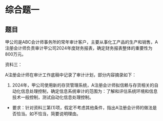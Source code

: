 # 综合题一

## 题目

甲公司是ABC会计师事务所的常年审计客户，主要从事化工产品的生产和销售，A注册会计师负责审计甲公司2024年度财务报表，确定财务报表整体的重要性为800万元。

资料三：

A注册会计师在审计工作底稿中记录了审计计划，部分内容摘录如下：

1. 2024年，甲公司使用新的存货管理系统，A注册会计师拟信赖与存货相关的自动化信息处理控制，确定信息系统审计的范围为：了解和评估系统环境和信息技术一般控制，测试自动化信息处理控制。

- 要求：针对资料三第(1)项，假定不考虑其他条件，指出A注册会计师的做法是否恰当。如不恰当，简要说明理由。